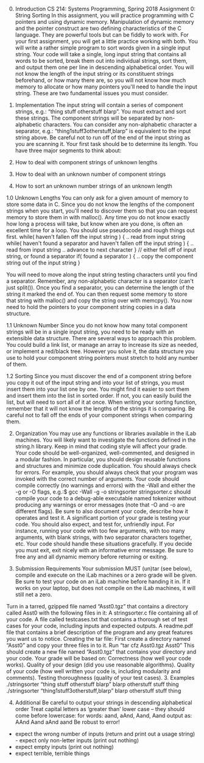 

0. Introduction
CS 214: Systems Programming, Spring 2018 Assignment 0: String Sorting
In this assignment, you will practice programming with C pointers and using dynamic memory. Manipulation of dynamic memory and the pointer construct are two defining characteristics of the C language. They are powerful tools but can be fiddly to work with. For your first assignment, you will get a little practice working with both.
You will write a rather simple program to sort words given in a single input string. Your code will take a single, long input string that contains all words to be sorted, break them out into individual strings, sort them, and output them one per line in descending alphabetical order.
You will not know the length of the input string or its constituent strings beforehand, or how many there are, so you will not know how much memory to allocate or how many pointers you'll need to handle the input string. These are two fundamental issues you must
consider.

1. Implementation
The input string will contain a series of component strings, e.g.: “thing stuff otherstuff blarp”. You must extract and sort these strings. The component strings will be separated by non-alphabetic characters. You can consider any non-alphabetic character a separator, e.g.: “thing1stuff3otherstuff,blarp” is equivalent to the input string above. Be careful not to run off of the end of the input string as you are scanning it. Your first task should be to determine its length.
You have three major segments to think about:
0. How to deal with component strings of unknown lengths
1. How to deal with an unknown number of component strings
2. How to sort an unknown number strings of an unknown length

1.0 Unknown Lengths
You can only ask for a given amount of memory to store some data in C. Since you do not know the lengths of the component strings when you start, you'll need to discover them so that you can request memory to store them in with malloc().
Any time you do not know exactly how long a process will take, but know when are you done, is often an excellent time for a loop. You should use pseudocode and rough things out first.
while( haven't fallen off the input string ) {
.. read from input string
while( haven't found a separator and haven't fallen off the input string ) {
.. read from input string
.. advance to next character }
// either fell off of input string, or found a separator if( found a separator )
{
.. copy the component string out of the input string }
 
You will need to move along the input string testing characters until you find a separator. Remember, any non-alphabetic character is a separator (can't just split()).
Once you find a separator, you can determine the length of the string it marked the end of. You can then request some memory to store that string with malloc() and copy the string over with memcpy(). You now need to hold the pointers to your component string copies in a data structure.

1.1 Unknown Number
Since you do not know how many total component strings will be in a single input string, you need to be ready with an extensible data structure. There are several ways to approach this problem. You could build a link list, or manage an array to increase its size as needed, or implement a red/black tree. However you solve it, the data structure you use to hold your component string pointers must stretch to hold any number of them.

1.2 Sorting
Since you must discover the end of a component string before you copy it out of the input string and into your list of strings, you must insert them into your list one by one. You might find it easier to sort them and insert them into the list in sorted order. If not, you can easily build the list, but will need to sort all of it at once.
When writing your sorting function, remember that it will not know the lengths of the strings it is comparing. Be careful not to fall off the ends of your component strings when comparing them.

2. Organization
You may use any functions or libraries available in the iLab machines. You will likely want to investigate the functions defined in the string.h library. Keep in mind that coding style will affect your grade. Your code should be well-organized, well-commented, and designed in a modular fashion. In particular, you should design reusable functions and structures and minimize code duplication. You should always check for errors. For example, you should always check that your program was invoked with the correct number of arguments. Your code should compile correctly (no warnings and errors) with the -Wall and either the -g or -O flags, e.g.:$ gcc -Wall -g -o stringsorter stringsorter.c
should compile your code to a debug-able executable named tokenizer without producing any warnings or error messages (note that -O and -o are different flags).
Be sure to also document your code, describe how it operates and test it. A significant portion of your grade is testing your code. You should also expect, and test for, unfriendly input. For instance, running your code with too few arguments, with too many arguments, with blank strings, with two separator characters together, etc. Your code should handle these situations gracefully. If you decide you must exit, exit nicely with an informative error message. Be sure to free any and all dynamic memory before returning or exiting.

3. Submission Requirements
Your submission MUST (un)tar (see below), compile and execute on the iLab machines or a zero grade will be given. Be sure to test your code on an iLab machine before handing it in. If it works on your laptop, but does not compile on the iLab machines, it will still net a zero.
  
Turn in a tarred, gzipped file named “Asst0.tgz” that contains a directory called Asst0 with the following files in it:
A stringsorter.c file containing all of your code.
A file called testcases.txt that contains a thorough set of test cases for your code, including
inputs and expected outputs.
A readme.pdf file that contains a brief description of the program and any great features
you want us to notice.
Creating the tar file:
First create a directory named “Asst0” and copy your three files in to it.
Run “tar cfz Asst0.tgz Asst0”
This should create a new file named “Asst0.tgz” that contains your directory and your code.
Your grade will be based on:
Correctness (how well your code works).
Quality of your design (did you use reasonable algorithms).
Quality of your code (how well written your code is, including modularity and comments). Testing thoroughness (quality of your test cases).
3. Examples
./stringsorter “thing stuff otherstuff blarp” blarp
otherstuff
stuff
thing
./stringsorter “thing1stuff3otherstuff,blarp” blarp
otherstuff
stuff
thing

4. Additional
Be careful to output your strings in descending alphabetical order
Treat capital letters as ‘greater than’ lower case – they should come before lowercase:
for words: aand, aAnd, Aand, Aand output as:
AAnd Aand aAnd aand
Be robust to error!
- expect the wrong number of inputs (return and print out a usage string) - expect only non-letter inputs (print out nothing)
- expect empty inputs (print out nothing)
- expect terrible, terrible things
